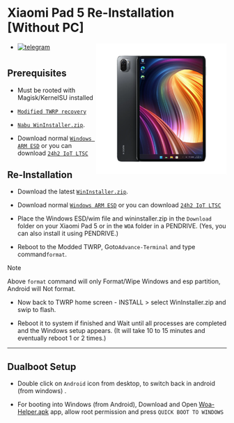 # Xiaomi Pad 5 Re-Installation [Without PC]
<img align="right" src="nabu.png" width="300" alt="Windows 11 Running On A Xiaomi Pad 5">

- [![telegram](https://img.shields.io/badge/chat-telegram-brightgreen.svg?logo=telegram&style=flat-square)](https://t.me/WinInstaller)
#

## Prerequisites
- Must be rooted with Magisk/KernelSU installed
- [`Modified TWRP recovery`](https://github.com/Kumar-Jy/Windows-in-NABU-Without-PC/releases/tag/Modded-TWRP-Recovery)
  
- [`Nabu WinInstaller.zip`](https://github.com/Kumar-Jy/Windows-in-NABU-Without-PC/releases/tag/Nabu-WinInstaller).

- Download normal [`Windows ARM ESD`](https://arkt-7.github.io/woawin/) or you can download [`24h2 IoT LTSC`](https://drive.google.com/file/d/1WvTUIldcmffprJ2ZrdrLjlKqlz_vSlYa/view?usp=drivesdk)

  

## Re-Installation

- Download the latest [`WinInstaller.zip`](https://github.com/Kumar-Jy/Windows-in-NABU-Without-PC/releases/tag/Nabu-WinInstaller).
  
- Download normal [`Windows ARM ESD`](https://arkt-7.github.io/woawin/) or you can download [`24h2 IoT LTSC`](https://drive.google.com/file/d/1WvTUIldcmffprJ2ZrdrLjlKqlz_vSlYa/view?usp=drivesdk)

- Place the Windows ESD/wim file and wininstaller.zip in the `Download` folder on your Xiaomi Pad 5 or in the `WOA` folder in a PENDRIVE. (Yes, you can also install it using PENDRIVE.)
  
- Reboot to the Modded TWRP, Goto`Advance-Terminal` and type command`format`.
> [!NOTE]
> Above `format` command will only Format/Wipe Windows and esp partition, Android will Not format.

- Now back to TWRP home screen - INSTALL > select WinInstaller.zip and swip to flash.
  
- Reboot it to system if finished and Wait until all processes are completed and the Windows setup appears. (It will take 10 to 15 minutes and eventually reboot 1 or 2 times.)

---
 ## Dualboot Setup
 
- Double click on `Android` icon from desktop, to switch back in android (from windows) .

- For booting into Windows (from Android), Download and Open [Woa-Helper.apk](https://github.com/n00b69/woa-helper/releases/tag/APK) app, allow root permission and press `QUICK BOOT TO WINDOWS`
#
